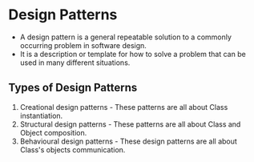 # Design Patterns

- A design pattern is a general repeatable solution to a commonly occurring problem in software design.
- It is a description or template for how to solve a problem that can be used in many different situations.

## Types of Design Patterns

1. Creational design patterns - These patterns are all about Class instantiation. 
2. Structural design patterns - These patterns are all about Class and Object composition.
3. Behavioural design patterns - These design patterns are all about Class's objects communication.
